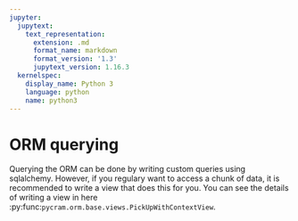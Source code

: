 ```yaml
---
jupyter:
  jupytext:
    text_representation:
      extension: .md
      format_name: markdown
      format_version: '1.3'
      jupytext_version: 1.16.3
  kernelspec:
    display_name: Python 3
    language: python
    name: python3
---
```


# ORM querying 

Querying the ORM can be done by writing custom queries using sqlalchemy. 
However, if you regulary want to access a chunk of data, it is recommended to write a view that does this for you.
You can see the details of writing a view in here :py:func:`pycram.orm.base.views.PickUpWithContextView`.